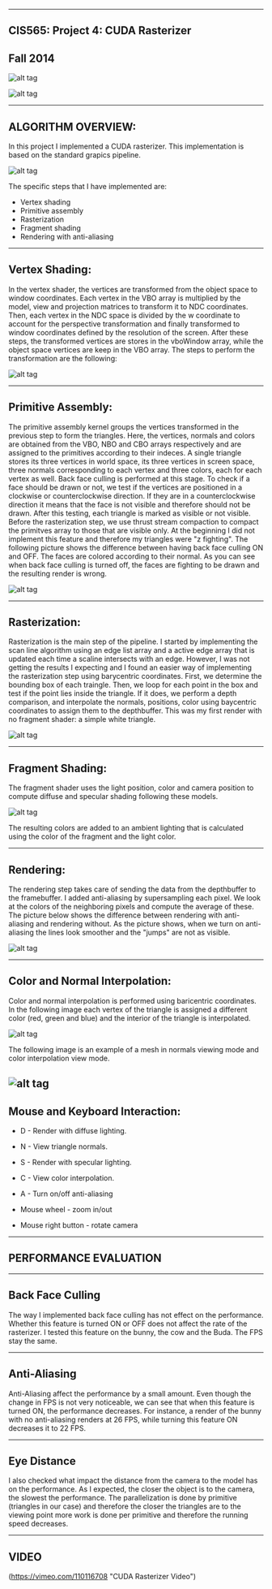 ﻿-------------------------------------------------------------------------------
CIS565: Project 4: CUDA Rasterizer
-------------------------------------------------------------------------------
Fall 2014
-------------------------------------------------------------------------------

![alt tag](https://github.com/paula18/Project4-Rasterizer/blob/master/dragon1.PNG)

![alt tag](https://github.com/paula18/Project4-Rasterizer/blob/master/buda1.PNG)


-------------------------------------------------------------------------------
ALGORITHM OVERVIEW:
-------------------------------------------------------------------------------

In this project I implemented a CUDA rasterizer. This implementation is based on the standard grapics pipeline.

![alt tag](https://github.com/paula18/Project4-Rasterizer/blob/master/graphicsPipeline.PNG)


The specific steps that I have implemented are: 

* Vertex shading
* Primitive assembly
* Rasterization 
* Fragment shading
* Rendering with anti-aliasing

-------------------------------------------------------------------------------
Vertex Shading:
-------------------------------------------------------------------------------
In the vertex shader, the vertices are transformed from the object space to window coordinates. Each vertex in the VBO array is multiplied by the model, view and projection matrices to transform it to NDC coordinates. Then, each vertex in the NDC space is divided by the w coordinate to account for the perspective transformation and finally transformed to window coordinates defined by the resolution of the screen. 
After these steps, the transformed vertices are stores in the vboWindow array, while the object space vertices are keep in the VBO array. 
The steps to perform the transformation are the following: 


![alt tag](https://github.com/paula18/Project4-Rasterizer/blob/master/vertexShader.PNG)

-------------------------------------------------------------------------------
Primitive Assembly:
-------------------------------------------------------------------------------
The primitive assembly kernel groups the vertices transformed in the previous step to form the triangles. Here, the vertices, normals and colors are obtained from the VBO, NBO and CBO arrays respectively and are assigned to the primitives according to their indeces. 
A single triangle stores its three vertices in world space, its three vertices in screen space, three normals corresponding to each vertex and three colors, each for each vertex as well. 
Back face culling is performed at this stage. To check if a face should be drawn or not, we test if the vertices are positioned in a clockwise or counterclockwise direction. If they are in a counterclockwise direction it means that the face is not visible and therefore should not be drawn. After this testing, each triangle is marked as visible or not visible. Before the rasterization step, we use thrust stream compaction to compact the primitves array to those that are visible only. 
At the beginning I did not implement this feature and therefore my triangles were "z fighting". The following picture shows the difference between having back face culling ON and OFF. The faces are colored according to their normal. As you can see when back face culling is turned off, the faces are fighting to be drawn and the resulting render is wrong.

![alt tag](https://github.com/paula18/Project4-Rasterizer/blob/master/bFComparison.PNG)

-------------------------------------------------------------------------------
Rasterization:
-------------------------------------------------------------------------------
Rasterization is the main step of the pipeline. I started by implementing the scan line algorithm using an edge list array and a active edge array that is updated each time a scaline intersects with an edge. However, I was not getting the results I expecting and I found an easier way of implementing the rasterization step using barycentric coordinates. 
First, we determine the bounding box of each traingle. Then, we loop for each point in the box and test if the point lies inside the triangle. If it does, we perform a depth comparison, and interpolate the normals, positions, color using baycentric coordinates to assign them to the depthbuffer. 
This was my first render with no fragment shader: a simple white triangle. 

![alt tag](https://github.com/paula18/Project4-Rasterizer/blob/master/triangleNoFragment.PNG)


-------------------------------------------------------------------------------
Fragment Shading:
-------------------------------------------------------------------------------
The fragment shader uses the light position, color and camera position to compute diffuse and specular shading following these models.

![alt tag](https://github.com/paula18/Project4-Rasterizer/blob/master/shadingModels.PNG)

The resulting colors are added to an ambient lighting that is calculated using the color of the fragment and the light color. 


-------------------------------------------------------------------------------
Rendering:
-------------------------------------------------------------------------------
The rendering step takes care of sending the data from the depthbuffer to the framebuffer. I added anti-aliasing by supersampling each pixel. We look at the colors of the neighboring pixels and compute the average of these. 
The picture below shows the difference between rendering with anti-aliasing and rendering without. As the picture shows, when we turn on anti-aliasing the lines look smoother and the "jumps" are not as visible. 

![alt tag](https://github.com/paula18/Project4-Rasterizer/blob/master/aliasingComparison.PNG)


-------------------------------------------------------------------------------
Color and Normal Interpolation:
-------------------------------------------------------------------------------
Color and normal interpolation is performed using baricentric coordinates. In the following image each vertex of the triangle is assigned a different color (red, green and blue) and the interior of the triangle is interpolated. 

![alt tag](https://github.com/paula18/Project4-Rasterizer/blob/master/triColorInter.PNG)

The following image is an example of a mesh in normals viewing mode and color interpolation view mode. 

![alt tag](https://github.com/paula18/Project4-Rasterizer/blob/master/bunnyColorAndNormals.PNG)
-------------------------------------------------------------------------------
Mouse and Keyboard Interaction:
-------------------------------------------------------------------------------

* D - Render with diffuse lighting. 
* N - View triangle normals. 
* S - Render with specular lighting.
* C - View color interpolation. 
* A - Turn on/off anti-aliasing

* Mouse wheel - zoom in/out
* Mouse right button - rotate camera



-------------------------------------------------------------------------------
PERFORMANCE EVALUATION
-------------------------------------------------------------------------------

-------------------------------------------------------------------------------
Back Face Culling
-------------------------------------------------------------------------------
The way I implemented back face culling has not effect on the performance. Whether this feature is turned ON or OFF does not affect the rate of the rasterizer. I tested this feature on the bunny, the cow and the Buda. The FPS stay the same. 

-------------------------------------------------------------------------------
Anti-Aliasing
-------------------------------------------------------------------------------

Anti-Aliasing affect the performance by a small amount. Even though the change in FPS is not very noticeable, we can see that when this feature is turned ON, the performance decreases. For instance, a render of the bunny with no anti-aliasing renders at 26 FPS, while turning this feature ON decreases it to 22 FPS.

-------------------------------------------------------------------------------
Eye Distance
-------------------------------------------------------------------------------
I also checked what impact the distance from the camera to the model has on the performance. As I expected, the closer the object is to the camera, the slowest the performance. The parallelization is done by primitive (triangles in our case) and therefore the closer the triangles are to the viewing point more work is done per primitive and therefore the running speed decreases.  


-------------------------------------------------------------------------------
VIDEO
-------------------------------------------------------------------------------

(https://vimeo.com/110116708 "CUDA Rasterizer Video")

